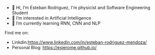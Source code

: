 - 👋 Hi, I’m Esteban Rodriguez, I'm physicist and  Software Engineering Student
- 👀 I’m interested in Artificial Intelligence
- 🌱 I’m currently learning RNN, CNN and NLP

Find me on:
- Linkdin:https://www.linkedin.com/in/esteban-rodriguez-mendoza/
- Personal Blog: https://esjerome.github.io/

